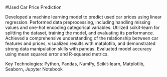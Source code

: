 #Used Car Price Prediction

Developed a machine learning model to predict used car prices using linear regression. Performed data preprocessing, including handling missing values and one-hot encoding categorical variables. Utilized scikit-learn for splitting the dataset, training the model, and evaluating its performance. Achieved a comprehensive understanding of the relationship between car features and prices, visualized results with matplotlib, and demonstrated strong data manipulation skills with pandas. Evaluated model accuracy using mean squared error and R-squared metrics.

Key Technologies: Python, Pandas, NumPy, Scikit-learn, Matplotlib, Seaborn, Jupyter Notebook


